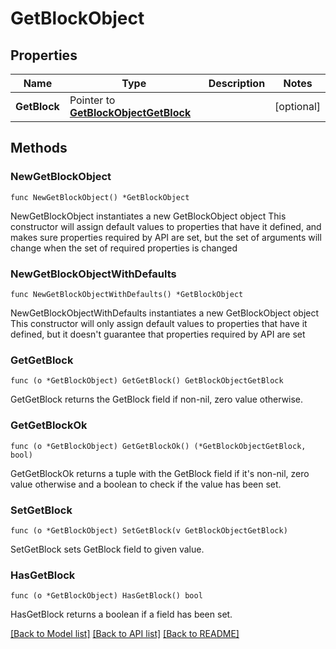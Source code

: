 # GetBlockObject

## Properties

Name | Type | Description | Notes
------------ | ------------- | ------------- | -------------
**GetBlock** | Pointer to [**GetBlockObjectGetBlock**](GetBlockObjectGetBlock.md) |  | [optional] 

## Methods

### NewGetBlockObject

`func NewGetBlockObject() *GetBlockObject`

NewGetBlockObject instantiates a new GetBlockObject object
This constructor will assign default values to properties that have it defined,
and makes sure properties required by API are set, but the set of arguments
will change when the set of required properties is changed

### NewGetBlockObjectWithDefaults

`func NewGetBlockObjectWithDefaults() *GetBlockObject`

NewGetBlockObjectWithDefaults instantiates a new GetBlockObject object
This constructor will only assign default values to properties that have it defined,
but it doesn't guarantee that properties required by API are set

### GetGetBlock

`func (o *GetBlockObject) GetGetBlock() GetBlockObjectGetBlock`

GetGetBlock returns the GetBlock field if non-nil, zero value otherwise.

### GetGetBlockOk

`func (o *GetBlockObject) GetGetBlockOk() (*GetBlockObjectGetBlock, bool)`

GetGetBlockOk returns a tuple with the GetBlock field if it's non-nil, zero value otherwise
and a boolean to check if the value has been set.

### SetGetBlock

`func (o *GetBlockObject) SetGetBlock(v GetBlockObjectGetBlock)`

SetGetBlock sets GetBlock field to given value.

### HasGetBlock

`func (o *GetBlockObject) HasGetBlock() bool`

HasGetBlock returns a boolean if a field has been set.


[[Back to Model list]](../README.md#documentation-for-models) [[Back to API list]](../README.md#documentation-for-api-endpoints) [[Back to README]](../README.md)


